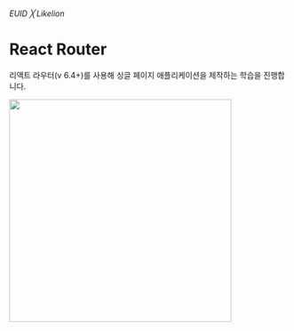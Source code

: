 ###### EUID ╳ Likelion

# React Router

리액트 라우터(v 6.4+)를 사용해 싱글 페이지 애플리케이션을 제작하는 학습을 진행합니다.

<img 
  height="400" 
  src="https://user-images.githubusercontent.com/1850554/212802297-7b1505b2-deb5-41dd-859f-af92d95c9e95.png" alt 
/>
